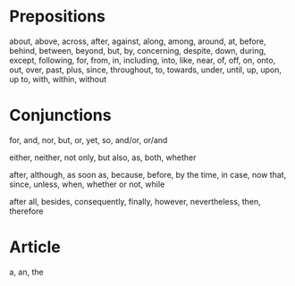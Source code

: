 <!-- JobRobot_ATS_English_Grammar -->
<!-- 2023-05-03 00:31:39 idea (continuation): consolidate all prepositions, conjunctions (incl. "and/or", "or/and"), articles. The web scraper should only concern with "About (the Role)", Responsibilities / Duties / "What You'll Do", Qualifications / Educaiton, Experience & Skills / Required / "What You'll Bring", Preferred Qualifications / "You'll Amaze Us", etc. -->
<!-- 2023-03-05 00:55:25 reader to generate list of ignored words: ignore comment, empty lines, headers -->

# Prepositions
<!-- Source: https://englishlive.ef.com/blog/language-lab/english-grammar-help-common-prepositions/ -->
about, above, across, after, against, along, among, around, at, before, behind, between, beyond, but, by, concerning, despite, down, during, except, following, for, from, in, including, into, like, near, of, off, on, onto, out, over, past, plus, since, throughout, to, towards, under, until, up, upon, up to, with, within, without
<!-- 2023-05-03 add in complex prepositions, 2+ word later -->

<!--
<!--Source: https://7esl.com/list-of-prepositions/
<!--# Time
<!--About, After, Ago, Around, At, Before, By, Circa, During, Following, For, From, Gone, In, On, Past, Prior to, Since, Until/till, Up to, Up until

<!--# Place
<!--Aboard, Above, Across, Against, Alongside, Amid, Among, Apart from, Astride, At, Atop, Behind, Below, Beneath, Beside, Between, Beyond, By, Close to, Far, Far from, Forward of, From, In, In between, In front of, Inside, Into, Minus, Near, Near to, Next to, Of, Off, On, On board, On top of, Onto, Upon, Opposite, Out, Out of, Outside, Outside of, Over, Round, Through, Throughout, To, Together with, Toward/towards, Whether this word ends with an -s depends on what region’s English is being used., Under, Underneath, Up against, With, Within, Without

<!--# Relative Direction
<!--Above, Across, Against, Ahead, Along, Along with, Amid, Around, Away, Away from, Behind, Below, Beneath, By means of, Down, Further to, In between, Into, Off, Off of, On, Onto, Over, Out of, Past, Round, Through, Toward/towards, Under, Up, Via

<!--# Manner
<!--About, According to, Anti, As, As for, As per, As to, As well as, Aside from, Bar, Barring, Because of, Besides, But for, By, But, Concerning, Considering, Contrary to, Counting, Cum, Depending on, Despite, Due to, Except, Except for, Excepting, Excluding, Given, In addition to, in case of, In face of, In favor of/in favour of, In light of, In spite of, In view of, Including, Instead of, Less, Like, Notwithstanding, Of, On account of, On behalf of, Other than, Owing to, Pending, Per, Plus, Preparatory to, Pro, Re, Regarding, Regardless of, Save, Save for, Saving, Than, Thanks to, Unlike, Versus, With, With reference to, With regard to, Worth	-->

# Conjunctions
<!-- Source: https://www.crowdcontent.com/resources/writer/university/grammar/types-of-conjunctions/ -->
<!-- Coordinating -->
for, and, nor, but, or, yet, so, and/or, or/and

<!-- Corr. Correlative conjunctions list -->
<!-- either/or, neither/nor, not only/but also, as/as, both/and, whether/or -->
either, neither, not only, but also, as, both, whether

<!-- Subordinating -->
after, although, as soon as, because, before, by the time, in case, now that, since, unless, when, whether or not, while

<!-- Conjunctive Adverbs -->
after all, besides, consequently, finally, however, nevertheless, then, therefore

# Article
a, an, the